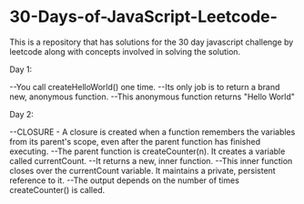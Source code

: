 # 30-Days-of-JavaScript-Leetcode-
This is a repository that has solutions for the 30 day javascript challenge by leetcode along with concepts involved in solving the solution.


Day 1:

--You call createHelloWorld() one time.
--Its only job is to return a brand new, anonymous function.
--This anonymous function returns "Hello World"

Day 2:

--CLOSURE - A closure is created when a function remembers the variables from its parent's scope, even after the parent               function has finished executing.
--The parent function is createCounter(n). It creates a variable called currentCount.
--It returns a new, inner function.
--This inner function closes over the currentCount variable. It maintains a private, persistent reference to it.
--The output depends on the number of times createCounter() is called.
